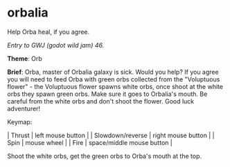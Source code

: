 # orbalia
Help Orba heal, if you agree.

*Entry to GWJ (godot wild jam) 46.*

**Theme**: Orb

**Brief**: Orba, master of Orbalia galaxy is sick. Would you help? If you agree you will need to feed Orba with green orbs collected from the "Voluptuous flower" - the Voluptuous flower spawns white orbs, once shoot at the white orbs they spawn green orbs. Make sure it goes to Orbalia's mouth. Be careful from the white orbs and don't shoot the flower. Good luck adventurer!

Keymap:

| Thrust |	left mouse button |
| Slowdown/reverse |	right mouse button |
| Spin |	mouse wheel |
| Fire |	space/middle mouse button |


Shoot the white orbs, get the green orbs to Orba's mouth at the top.

